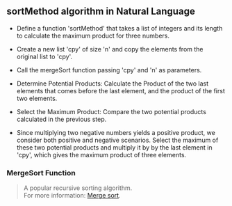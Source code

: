 ## sortMethod algorithm in Natural Language

- Define a function 'sortMethod' that takes a list of integers and its length to calculate the maximum product for three numbers.

- Create a new list 'cpy' of size 'n' and copy the elements from the original list to 'cpy'.

- Call the mergeSort function passing 'cpy' and 'n' as parameters.

- Determine Potential Products: Calculate the Product of the two last elements that comes before the last element, and the product of the first two elements.

- Select the Maximum Product: Compare the two potential products calculated in the previous step.

- Since multiplying two negative numbers yields a positive product, we consider both positive and negative scenarios.
Select the maximum of these two potential products and multiply it by by the last element in 'cpy', which gives the maximum product of three elements.

### MergeSort Function
> A popular recursive sorting algorithm.<br>
For more information: [Merge sort](https://en.wikipedia.org/wiki/Merge_sort).
